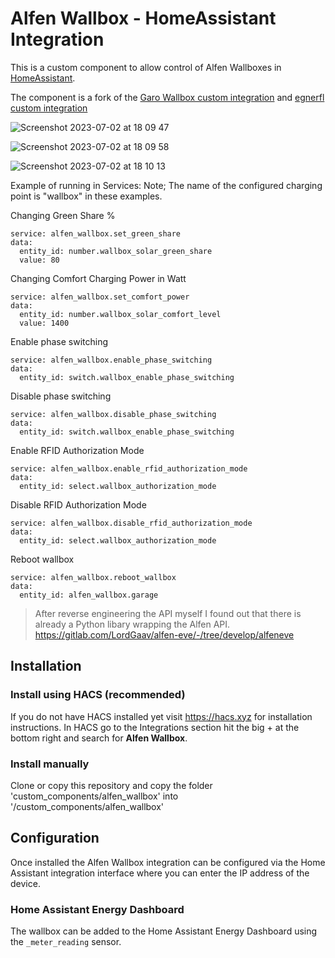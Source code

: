
# Alfen Wallbox - HomeAssistant Integration

This is a custom component to allow control of Alfen Wallboxes in [HomeAssistant](https://home-assistant.io).

The component is a fork of the [Garo Wallbox custom integration](https://github.com/sockless-coding/garo_wallbox) and [egnerfl custom integration](https://github.com/egnerfl/alfen_wallbox)

![Screenshot 2023-07-02 at 18 09 47](https://github.com/leeyuentuen/alfen_wallbox/assets/1487966/322e9e05-117f-4adc-b159-7177533fde01)

![Screenshot 2023-07-02 at 18 09 58](https://github.com/leeyuentuen/alfen_wallbox/assets/1487966/310f0537-9bc4-49a0-9552-0c8414b97425)

![Screenshot 2023-07-02 at 18 10 13](https://github.com/leeyuentuen/alfen_wallbox/assets/1487966/f5e2670d-4bd8-40d2-bbbe-f0628cff6273)


Example of running in Services:
Note; The name of the configured charging point is "wallbox" in these examples.

Changing Green Share %
```
service: alfen_wallbox.set_green_share
data:
  entity_id: number.wallbox_solar_green_share
  value: 80
```

Changing Comfort Charging Power in Watt
```
service: alfen_wallbox.set_comfort_power
data:
  entity_id: number.wallbox_solar_comfort_level
  value: 1400
```

Enable phase switching
```
service: alfen_wallbox.enable_phase_switching
data:
  entity_id: switch.wallbox_enable_phase_switching
```


Disable phase switching
```
service: alfen_wallbox.disable_phase_switching
data:
  entity_id: switch.wallbox_enable_phase_switching
```

Enable RFID Authorization Mode
```
service: alfen_wallbox.enable_rfid_authorization_mode
data:
  entity_id: select.wallbox_authorization_mode
```

Disable RFID Authorization Mode
```
service: alfen_wallbox.disable_rfid_authorization_mode
data:
  entity_id: select.wallbox_authorization_mode
```

Reboot wallbox
```
service: alfen_wallbox.reboot_wallbox
data:
  entity_id: alfen_wallbox.garage
```


> After reverse engineering the API myself I found out that there is already a Python libary wrapping the Alfen API.
> https://gitlab.com/LordGaav/alfen-eve/-/tree/develop/alfeneve

## Installation

### Install using HACS (recommended)
If you do not have HACS installed yet visit https://hacs.xyz for installation instructions.
In HACS go to the Integrations section hit the big + at the bottom right and search for **Alfen Wallbox**.

### Install manually
Clone or copy this repository and copy the folder 'custom_components/alfen_wallbox' into '<homeassistant config>/custom_components/alfen_wallbox'

## Configuration

Once installed the Alfen Wallbox integration can be configured via the Home Assistant integration interface 
where you can enter the IP address of the device.

### Home Assistant Energy Dashboard
The wallbox can be added to the Home Assistant Energy Dashboard using the `_meter_reading` sensor.
